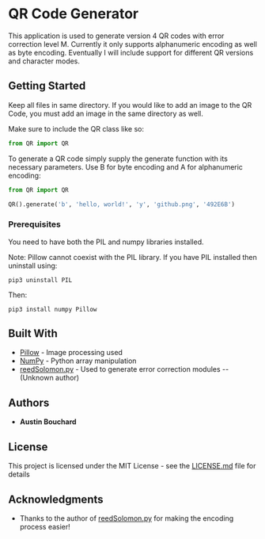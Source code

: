 # QR Code Generator

This application is used to generate version 4 QR codes with error correction level M. Currently it only supports alphanumeric encoding as well as byte encoding. Eventually I will include support for different QR versions and character modes.

## Getting Started

Keep all files in same directory. If you would like to add an image to the QR Code, you must add an image in the same directory as well.

Make sure to include the QR class like so:
```python
from QR import QR
```

To generate a QR code simply supply the generate function with its necessary parameters. Use B for byte encoding and A for alphanumeric encoding:
```python
from QR import QR

QR().generate('b', 'hello, world!', 'y', 'github.png', '492E6B')
```

### Prerequisites

You need to have both the PIL and numpy libraries installed.

Note: Pillow cannot coexist with the PIL library. If you have PIL installed then uninstall using:
```
pip3 uninstall PIL
```

Then:
```
pip3 install numpy Pillow
```

## Built With

* [Pillow](https://python-pillow.org) - Image processing used
* [NumPy](http://www.numpy.org) - Python array manipulation
* [reedSolomon.py](https://rextester.com/ZMBYT68318) - Used to generate error correction modules -- (Unknown author)


## Authors

* **Austin Bouchard**


## License

This project is licensed under the MIT License - see the [LICENSE.md](LICENSE.md) file for details

## Acknowledgments

* Thanks to the author of [reedSolomon.py](QRGenerator/reedSolomon.py) for making the encoding process easier!
